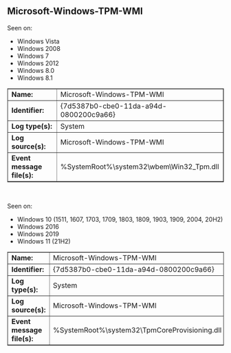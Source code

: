 ## Microsoft-Windows-TPM-WMI

Seen on:
* Windows Vista
* Windows 2008
* Windows 7
* Windows 2012
* Windows 8.0
* Windows 8.1

<table border="1" class="docutils">
  <tbody>
    <tr>
      <td><b>Name:</b></td>
      <td>Microsoft-Windows-TPM-WMI</td>
    </tr>
    <tr>
      <td><b>Identifier:</b></td>
      <td>{7d5387b0-cbe0-11da-a94d-0800200c9a66}</td>
    </tr>
    <tr>
      <td><b>Log type(s):</b></td>
      <td>System</td>
    </tr>
    <tr>
      <td><b>Log source(s):</b></td>
      <td>Microsoft-Windows-TPM-WMI</td>
    </tr>
    <tr>
      <td><b>Event message file(s):</b></td>
      <td>%SystemRoot%\system32\wbem\Win32_Tpm.dll</td>
    </tr>
  </tbody>
</table>

&nbsp;

Seen on:
* Windows 10 (1511, 1607, 1703, 1709, 1803, 1809, 1903, 1909, 2004, 20H2)
* Windows 2016
* Windows 2019
* Windows 11 (21H2)

<table border="1" class="docutils">
  <tbody>
    <tr>
      <td><b>Name:</b></td>
      <td>Microsoft-Windows-TPM-WMI</td>
    </tr>
    <tr>
      <td><b>Identifier:</b></td>
      <td>{7d5387b0-cbe0-11da-a94d-0800200c9a66}</td>
    </tr>
    <tr>
      <td><b>Log type(s):</b></td>
      <td>System</td>
    </tr>
    <tr>
      <td><b>Log source(s):</b></td>
      <td>Microsoft-Windows-TPM-WMI</td>
    </tr>
    <tr>
      <td><b>Event message file(s):</b></td>
      <td>%SystemRoot%\system32\TpmCoreProvisioning.dll</td>
    </tr>
  </tbody>
</table>

&nbsp;


